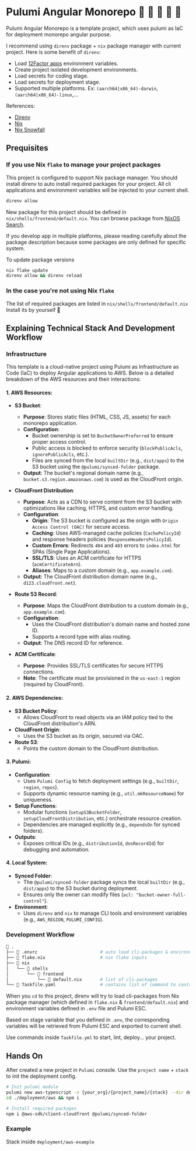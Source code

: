 # Pulumi Angular Monorepo     

Pulumi Angular Monorepo is a template project, which uses pulumi as IaC for
deployment monorepo angular purpose.

I recommend using `direnv` package + `nix` package manager with current project.
Here is some benefit of `direnv`:

- Load [12Factor apps](https://12factor.net/) environment variables.
- Create project isolated development environments.
- Load secrets for coding stage.
- Load secrets for deployment stage.
- Supported multiple platforms. Ex: `(aarch64|x86_64)-darwin`,
  `(aarch64|x86_64)-linux`,...

References:

- [Direnv](https://direnv.net/)
- [Nix](https://nixos.org/)
- [Nix Snowfall](https://snowfall.org/)

## Prequisites

### If you use Nix `flake` to manage your project packages

This project is configured to support Nix package manager. You should install
direnv to auto install required packages for your project. All cli applications
and environment variables will be injected to your current shell.

```bash
direnv allow
```

New package for this project should be defined in
`nix/shells/frontend/default.nix`. You can browse package from
[NixOS Search](https://search.nixos.org/packages).

If you develop app in multiple platforms, please reading carefully about the
package description because some packages are only defined for specific system.

To update package versions

```bash
nix flake update
direnv allow && direnv reload
```

### In the case you're not using Nix `flake`

The list of required packages are listed in `nix/shells/frontend/default.nix`
Install its by yourself 󰱱

## Explaining Technical Stack And Development Workflow

### Infrastructure

This template is a cloud-native project using Pulumi as Infrastructure as Code
(IaC) to deploy Angular applications to AWS. Below is a detailed breakdown of
the AWS resources and their interactions:

#### 1. **AWS Resources**:

- **S3 Bucket**:
  - **Purpose**: Stores static files (HTML, CSS, JS, assets) for each monorepo
    application.
  - **Configuration**:
    - Bucket ownership is set to `BucketOwnerPreferred` to ensure proper access
      control.
    - Public access is blocked to enforce security (`blockPublicAcls`,
      `ignorePublicAcls`, etc.).
    - Files are synced from the local `builtDir` (e.g., `dist/apps`) to the S3
      bucket using the `@pulumi/synced-folder` package.
  - **Output**: The bucket's regional domain name (e.g.,
    `bucket.s3.region.amazonaws.com`) is used as the CloudFront origin.

- **CloudFront Distribution**:
  - **Purpose**: Acts as a CDN to serve content from the S3 bucket with
    optimizations like caching, HTTPS, and custom error handling.
  - **Configuration**:
    - **Origin**: The S3 bucket is configured as the origin with
      `Origin Access Control (OAC)` for secure access.
    - **Caching**: Uses AWS-managed cache policies (`CachePolicyId`) and
      response headers policies (`ResponseHeadersPolicyId`).
    - **Custom Errors**: Redirects `404` and `403` errors to `index.html` for
      SPAs (Single Page Applications).
    - **SSL/TLS**: Uses an ACM certificate for HTTPS (`acmCertificateArn`).
    - **Aliases**: Maps to a custom domain (e.g., `app.example.com`).
  - **Output**: The CloudFront distribution domain name (e.g.,
    `d123.cloudfront.net`).

- **Route 53 Record**:
  - **Purpose**: Maps the CloudFront distribution to a custom domain (e.g.,
    `app.example.com`).
  - **Configuration**:
    - Uses the CloudFront distribution's domain name and hosted zone ID.
    - Supports `A` record type with alias routing.
  - **Output**: The DNS record ID for reference.

- **ACM Certificate**:
  - **Purpose**: Provides SSL/TLS certificates for secure HTTPS connections.
  - **Note**: The certificate must be provisioned in the `us-east-1` region
    (required by CloudFront).

#### 2. **AWS Dependencies**:

- **S3 Bucket Policy**:
  - Allows CloudFront to read objects via an IAM policy tied to the CloudFront
    distribution's ARN.
- **CloudFront Origin**:
  - Uses the S3 bucket as its origin, secured via OAC.
- **Route 53**:
  - Points the custom domain to the CloudFront distribution.

#### 3. **Pulumi**:

- **Configuration**:
  - Uses `Pulumi Config` to fetch deployment settings (e.g., `builtDir`,
    `region`, `repos`).
  - Supports dynamic resource naming (e.g., `util.mkResourceName`) for
    uniqueness.
- **Setup Functions**:
  - Modular functions (`setupS3BucketFolder`, `setupCloudFrontDistribution`,
    etc.) orchestrate resource creation.
  - Dependencies are managed explicitly (e.g., `dependsOn` for synced folders).
- **Outputs**:
  - Exposes critical IDs (e.g., `distributionId`, `dnsRecordId`) for debugging
    and automation.

#### 4. **Local System**:

- **Synced Folder**:
  - The `@pulumi/synced-folder` package syncs the local `builtDir` (e.g.,
    `dist/apps`) to the S3 bucket during deployment.
  - Ensures only the owner can modify files
    (`acl: "bucket-owner-full-control"`).
- **Environment**:
  - Uses `direnv` and `nix` to manage CLI tools and environment variables (e.g.,
    `AWS_REGION`, `PULUMI_CONFIG`).

### Development Workflow

```bash
 .
├──  .envrc                        # auto load cli-packages & environment variables
├──  flake.nix                     # nix flake inputs
├──  nix
│   └──  shells
│       └──  frontend
│           └──  default.nix       # list of cli-packages
└──  Taskfile.yaml                 # contains list of command to control your applications.
```

When you `cd` to this project, direnv will try to load cli-packages from Nix
package manager (which defined in `flake.nix` & `frontend/default.nix`) and
environment variables defined in `.env` file and Pulumi ESC.

Based on stage variable that you defined in `.env`, the corresponding variables
will be retrieved from Pulumi ESC and exported to current shell.

Use commands inside `Taskfile.yml` to start, lint, deploy... your project.

## Hands On

After created a new project in `Pulumi` console. Use the `project name` +
`stack` to init the deployment config.

```bash
# Init pulumi module
pulumi new aws-typescript -s {your_org}/{project_name}/{stack} --dir deployment/aws
cd ./deployment/aws && npm i

# Install required packages
npm i @aws-sdk/client-cloudfront @pulumi/synced-folder
```

### Example

Stack inside `deployment/aws-example`

